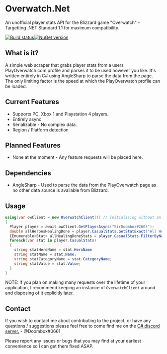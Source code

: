 # Overwatch.Net

An unofficial player stats API for the Blizzard game "Overwatch" - Targetting .NET Standard 1.1 for maximum compatibility.

[![Build status](https://ci.appveyor.com/api/projects/status/github/sirdoombox/overwatch.net?svg=true)](https://ci.appveyor.com/project/sirdoombox/overwatch-net)[![NuGet version](https://badge.fury.io/nu/Overwatch.Net.svg)](https://badge.fury.io/nu/Overwatch.Net)

## What is it?

A simple web scraper that grabs player stats from a users PlayOverwatch.com profile and parses it to be used however you like. It's written entirely in C# using AngleSharp to parse the data from the page. The only limiting factor is the speed at which the PlayOverwatch profile can be loaded.

## Current Features
* Supports PC, Xbox 1 and Playstation 4 players.
* Entirely async
* Serializable - No complex data.
* Region / Platform detection

## Planned Features
* None at the moment - Any feature requests will be placed here.

## Dependencies
* AngleSharp - Used to parse the data from the PlayOverwatch page as no other data source is available from Blizzard.

## Usage
```csharp
using(var owClient = new OverwatchClient()) // Initialising without an "OverwatchConfig" will use the Default config.
{
  Player player = await owClient.GetPlayerAsync("SirDoombox#2603");
  double allHeroesHealingDone = player.CasualStats.GetStatExact("All Heroes", "Assists", "Healing Done");
  IEnumerable<Stat> allHealingDoneStats = player.CasualStats.FilterByName("Healing Done");
  foreach(var stat in player.CasualStats)
  {
    string statHeroName = stat.HeroName
    string statName = stat.Name;
    string statCategoryName = stat.CategoryName;
    string statValue = stat.Value;
  }
}
```
NOTE: If you plan on making many requests over the lifetime of your application, I recommend keeping an instance of `OverwatchClient` around and disposing of it explicitly later.

## Contact
If you wish to contact me about contributing to the project, or have any questions / suggestions please feel free to come find me on the [C# discord server.](https://discord.gg/0np62rq4o8GnQO9l "C# Discord") - @Doombox#0661

Please report any issues or bugs that you may find at your earliest convenience so I can get them fixed ASAP.
